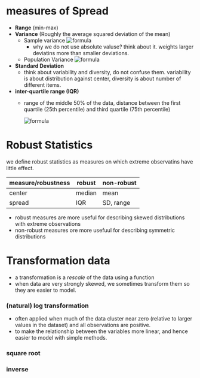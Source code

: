 # measures of Spread
- **Range** (min-max)
- **Variance** (Roughly the average squared deviation of the mean)
  - Sample variance 
    ![formula](https://render.githubusercontent.com/render/math?math=s^2=\frac{\sum_{i=1}^n(x_i-x_i)^2}{n-1})
    - why we do not use absolute valuse? think about it. weights larger deviatins more than smaller deviations.
  - Population Variance ![formula](https://render.githubusercontent.com/render/math?math=\sigma^2)
- **Standard Deviation** 
  - think about variability and diversity, do not confuse them. variability is about distribution against center, diversity is about number of different items.
- **inter-quartile range (IQR)**
  - range of the middle 50% of the data, distance between the first quartile (25th percentile) and third quartile (75th percentile)

    ![formula](https://render.githubusercontent.com/render/math?math=IQR=Q3-Q1)


# Robust Statistics
we define robust statistics as measures on which extreme observatins have little effect.


measure/robustness | robust | non-robust
------------ | ------------- | -------------
center   | median  | mean
spread   | IQR   | SD, range

- robust measures are more useful for describing skewed distributions with extreme observations
- non-robust measures ore more usefuul for describing symmetric distributions


# Transformation data
- a transformation is a _rescale_ of the data using a function
- when data are very strongly skewed, we sometimes transform them so they are easier to model.
### (natural) log transformation
- often applied when much of the data cluster near zero (relative to larger values in the dataset) and all observations are positive.
- to make the relationship between the variables more linear, and hence easier to model with simple methods.

### square root
### inverse
